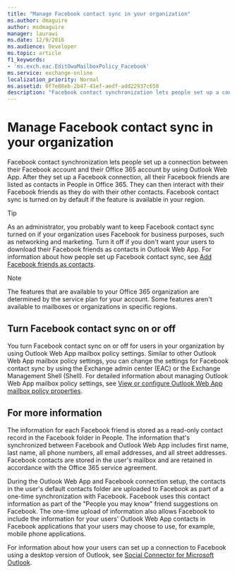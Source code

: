 ```yaml
---
title: "Manage Facebook contact sync in your organization"
ms.author: dmaguire
author: msdmaguire
manager: laurawi
ms.date: 12/9/2016
ms.audience: Developer
ms.topic: article
f1_keywords:
- 'ms.exch.eac.EditOwaMailboxPolicy_Facebook'
ms.service: exchange-online
localization_priority: Normal
ms.assetid: 0f7e88eb-2b47-41ef-aedf-add22937c658
description: "Facebook contact synchronization lets people set up a connection between their Facebook account and their Office 365 account by using Outlook Web App. After they set up a Facebook connection, all their Facebook friends are listed as contacts in People in Office 365. They can then interact with their Facebook friends as they do with their other contacts. Facebook contact sync is turned on by default if the feature is available in your region."
---
```


# Manage Facebook contact sync in your organization

Facebook contact synchronization lets people set up a connection between their Facebook account and their Office 365 account by using Outlook Web App. After they set up a Facebook connection, all their Facebook friends are listed as contacts in People in Office 365. They can then interact with their Facebook friends as they do with their other contacts. Facebook contact sync is turned on by default if the feature is available in your region.
  
> [!TIP]
> As an administrator, you probably want to keep Facebook contact sync turned on if your organization uses Facebook for business purposes, such as networking and marketing. Turn it off if you don't want your users to download their Facebook friends as contacts in Outlook Web App. For information about how people set up Facebook contact sync, see [Add Facebook friends as contacts](https://go.microsoft.com/fwlink/?LinkId=280217). 
  
> [!NOTE]
> The features that are available to your Office 365 organization are determined by the service plan for your account. Some features aren't available to mailboxes or organizations in specific regions. 
  
## Turn Facebook contact sync on or off

You turn Facebook contact sync on or off for users in your organization by using Outlook Web App mailbox policy settings. Similar to other Outlook Web App mailbox policy settings, you can change the settings for Facebook contact sync by using the Exchange admin center (EAC) or the Exchange Management Shell (Shell). For detailed information about managing Outlook Web App mailbox policy settings, see [View or configure Outlook Web App mailbox policy properties](../clients-and-mobile-in-exchange-online/outlook-on-the-web/configure-outlook-web-app-mailbox-policy-properties.md). 
  
## For more information

The information for each Facebook friend is stored as a read-only contact record in the Facebook folder in People. The information that's synchronized between Facebook and Outlook Web App includes first name, last name, all phone numbers, all email addresses, and all street addresses. Facebook contacts are stored in the user's mailbox and are retained in accordance with the Office 365 service agreement.
  
During the Outlook Web App and Facebook connection setup, the contacts in the user's default contacts folder are uploaded to Facebook as part of a one-time synchronization with Facebook. Facebook uses this contact information as part of the "People you may know" friend suggestions on Facebook. The one-time upload of information also allows Facebook to include the information for your users' Outlook Web App contacts in Facebook applications that your users may choose to use, for example, mobile phone applications.
  
For information about how your users can set up a connection to Facebook using a desktop version of Outlook, see [Social Connector for Microsoft Outlook](https://go.microsoft.com/fwlink/?LinkId=280216).
  

